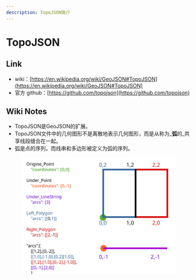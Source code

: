 ```yaml
---
description: TopoJSON简介
---
```


# TopoJSON

## Link

* wiki：[https://en.wikipedia.org/wiki/GeoJSON#TopoJSON](https://en.wikipedia.org/wiki/GeoJSON#TopoJSON)
* 官方 github：[https://github.com/topojson](https://github.com/topojson)

## Wiki Notes

* TopoJSON是GeoJSON的扩展。
* TopoJSON文件中的几何图形不是离散地表示几何图形，而是从称为_**弧**的_共享线段缝合在一起。
* 弧是点的序列，而线串和多边形被定义为弧的序列。

<figure><img src="../../.gitbook/assets/image (14).png" alt=""><figcaption></figcaption></figure>
